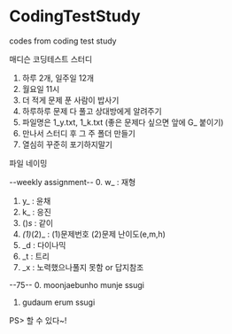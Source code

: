 # CodingTestStudy
codes from coding test study
 
 매디슨 코딩테스트 스터디
 
 1. 하루 2개, 일주일 12개
 2. 월요일 11시
 3. 더 적게 문제 푼 사람이 밥사기
 4. 하루하루 문제 다 풀고 상대방에게 알려주기
 5. 파일명은 1_y.txt, 1_k.txt (좋은 문제다 싶으면 앞에 G_ 붙이기)
 6. 만나서 스터디 후 그 주 폴더 만들기
 7. 열심히 꾸준히 포기하지말기


파일 네이밍

--weekly assignment--
0. w_ : 재형
1. y_ : 윤채
2. k_ : 응진
3. ()_s_ : 같이
4. _(1)_(2)_ : (1)문제번호 (2)문제 난이도(e,m,h)
5. _d : 다이나믹
6. _t : 트리
7. _x : 노력했으나풀지 못함 or 답지참조

--75--
0. moonjaebunho munje ssugi
1. gudaum erum ssugi

PS> 할 수 있다~!

